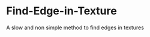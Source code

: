 # Find-Edge-in-Texture
A slow and non simple method to find edges in textures                         
